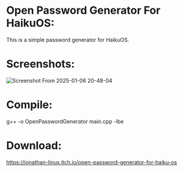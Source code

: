 # Open Password Generator For HaikuOS:
This is a simple password generator for HaikuOS.

# Screenshots:

![Screenshot From 2025-01-06 20-48-04](https://github.com/user-attachments/assets/32e057d1-fff3-4b51-8231-5dc604188ceb)

# Compile:
g++ -o OpenPasswordGenerator main.cpp -lbe
# Download: 
https://jonathan-linux.itch.io/open-password-generator-for-haiku-os
